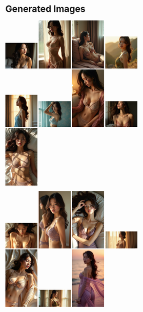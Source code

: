 # Generated Images



<img src="2025_08_05_01.webp" width="100"/> <img src="2025_08_05_02.webp" width="100"/> <img src="2025_08_05_03.webp" width="100"/> <img src="2025_08_05_04.webp" width="100"/> <img src="2025_08_05_05.webp" width="100"/> <img src="2025_08_05_06.webp" width="100"/> <img src="2025_08_05_07.webp" width="100"/> <img src="2025_08_05_08.webp" width="100"/> <img src="2025_08_05_09.webp" width="100"/>

<img src="2025_08_05_10.webp" width="100"/> <img src="2025_08_05_11.webp" width="100"/> <img src="2025_08_05_12.webp" width="100"/> <img src="2025_08_05_13.webp" width="100"/> <img src="2025_08_05_14.webp" width="100"/> <img src="2025_08_05_15.webp" width="100"/> <img src="2025_08_05_16.webp" width="100"/>